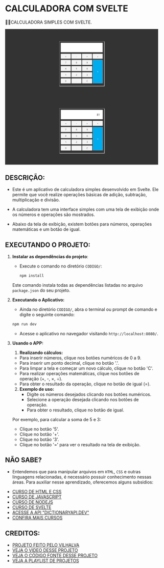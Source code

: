 # CALCULADORA COM SVELTE
👨‍🏫CALCULADORA SIMPLES COM SVELTE.

<img src="./IMAGENS/FOTO_1.png" align="center" width="500"> <br> 
<img src="./IMAGENS/FOTO_2.png" align="center" width="500"> <br> 

## DESCRIÇÃO:
   - Este é um aplicativo de calculadora simples desenvolvido em Svelte. Ele permite que você realize operações básicas de adição, subtração, multiplicação e divisão.

   - A calculadora tem uma interface simples com uma tela de exibição onde os números e operações são mostrados.

   - Abaixo da tela de exibição, existem botões para números, operações matemáticas e um botão de igual.

## EXECUTANDO O PROJETO:
1. **Instalar as dependências do projeto**:
   - Execute o comando no diretório `CODIGO/`:
     ```cmd
     npm install
     ```
   Este comando instala todas as dependências listadas no arquivo `package.json` do seu projeto. 

2. **Executando o Aplicativo:**
   - Ainda no diretório `CODIGO/`, abra o terminal ou prompt de comando e digite o seguinte comando:
   ```bash
   npm run dev
   ```
   - Acesse o aplicativo no navegador visitando `http://localhost:8080/`.

3. **Usando o APP:**
   1. **Realizando cálculos:**
   - Para inserir números, clique nos botões numéricos de 0 a 9.
   - Para inserir um ponto decimal, clique no botão '.'.
   - Para limpar a tela e começar um novo cálculo, clique no botão 'C'.
   - Para realizar operações matemáticas, clique nos botões de operação (+, -, ×, ÷).
   - Para obter o resultado da operação, clique no botão de igual (=).

   2. **Exemplo de uso:**
      - Digite os números desejados clicando nos botões numéricos.
      - Selecione a operação desejada clicando nos botões de operação.
      - Para obter o resultado, clique no botão de igual.

   Por exemplo, para calcular a soma de 5 e 3:
      - Clique no botão '5'.
      - Clique no botão '+'.
      - Clique no botão '3'.
      - Clique no botão '=' para ver o resultado na tela de exibição.
   
## NÃO SABE?
- Entendemos que para manipular arquivos em `HTML`, `CSS` e outras linguagens relacionadas, é necessário possuir conhecimento nessas áreas. Para auxiliar nesse aprendizado, oferecemos alguns subsidios:
* [CURSO DE HTML E CSS](https://github.com/VILHALVA/CURSO-DE-HTML-E-CSS)
* [CURSO DE JAVASCRIPT](https://github.com/VILHALVA/CURSO-DE-JAVASCRIPT)
* [CURSO DE NODEJS](https://github.com/VILHALVA/CURSO-DE-NODEJS)
* [CURSO DE SVELTE](https://github.com/VILHALVA/CURSO-DE-SVELTE)
* [ACESSE A API "DICTIONARYAPI.DEV"](https://dictionaryapi.dev/)
* [CONFIRA MAIS CURSOS](https://github.com/VILHALVA?tab=repositories&q=+topic:CURSO)

## CREDITOS:
- [PROJETO FEITO PELO VILHALVA](https://github.com/VILHALVA)
- [VEJA O VIDEO DESSE PROJETO](https://youtu.be/NbLLEO9mgtM?si=78P8b4wuzuyjWFBV)
- [VEJA O CÓDIGO FONTE DESSE PROJETO](https://codingflag.blogspot.com/2020/10/how-to-design-calculator-app-using-html-css-and-javascript-in-svelte.html)
- [VEJA A PLAYLIST DE PROJETOS](https://youtube.com/playlist?list=PLVGpQnv1Jm4zF85nLVJU2hvqg3CBa6QQd&si=64Ou6dIY4dYhOlEd)



